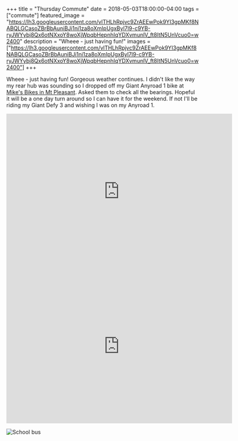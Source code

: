 +++
title =  "Thursday Commute"
date = 2018-05-03T18:00:00-04:00
tags = ["commute"]
featured_image = "https://lh3.googleusercontent.com/vlTHLhRpjvc9ZrAEEwPok9YI3gpMKf8NABQLGCasoZBrBbAuniBJi1ni1za8oXmIpUgxByl7l9-c9YB-ryJWYybj8Qx6otNXxoY8woXjWpqbHepnhIqYDXvmunlV_ft8ItN5UnVcuo0=w2400"
description = "Wheee - just having fun!"
images = ["https://lh3.googleusercontent.com/vlTHLhRpjvc9ZrAEEwPok9YI3gpMKf8NABQLGCasoZBrBbAuniBJi1ni1za8oXmIpUgxByl7l9-c9YB-ryJWYybj8Qx6otNXxoY8woXjWpqbHepnhIqYDXvmunlV_ft8ItN5UnVcuo0=w2400"]
+++

Wheee - just having fun! Gorgeous weather continues. I didn't like the way my rear hub was sounding
so I dropped off my Giant Anyroad 1 bike at [Mike's Bikes in Mt Pleasant](http://www.mikesbikescharleston.com/). Asked them to check all the
bearings. Hopeful it will be a one day turn around so I can have it for the weekend. If not I'll be riding my Giant Defy 3 and wishing I was on my Anyroad 1.

<iframe height='405' width='590' frameborder='0' allowtransparency='true' scrolling='no' src='https://www.strava.com/activities/1546717345/embed/829357d9a7b9f88892efd10192236e7ccb2f7d7c'></iframe>

<iframe height='405' width='590' frameborder='0' allowtransparency='true' scrolling='no' src='https://www.strava.com/activities/1547903709/embed/514f7ce184dfa4a5df6511bf28aaa237d2530cd2'></iframe>

![School bus](https://lh3.googleusercontent.com/ZcCSiMId3u3IPpbXIs42hyRdMmJlK_w45JCUq8UFsvUMlgaFF8REAYSDvZ2RcqZsUBog_2o4m_pqCdQbgFOuVGQi84D4e_BKVQ1A3R2m3SBZkf11UJHK5k4-93RnDDMloQuiKDxaEu8=w2400)
